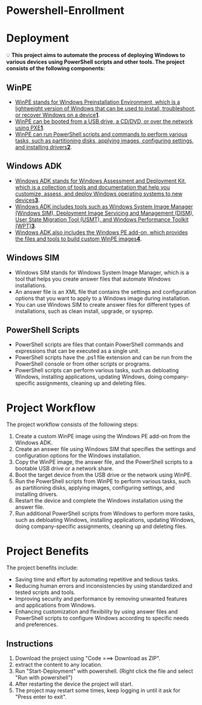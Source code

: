 # Powershell-Enrollment

# Deployment


💡 **This project aims to automate the process of deploying Windows to various devices using PowerShell scripts and other tools. The project consists of the following components:**


## WinPE

- [WinPE stands for Windows Preinstallation Environment, which is a lightweight version of Windows that can be used to install, troubleshoot, or recover Windows on a device**1**](https://learn.microsoft.com/en-us/powershell/scripting/dev-cross-plat/vscode/using-vscode?view=powershell-7.3).
- [WinPE can be booted from a USB drive, a CD/DVD, or over the network using PXE**1**](https://learn.microsoft.com/en-us/powershell/scripting/dev-cross-plat/vscode/using-vscode?view=powershell-7.3).
- [WinPE can run PowerShell scripts and commands to perform various tasks, such as partitioning disks, applying images, configuring settings, and installing drivers**2**](https://adamtheautomator.com/powershell-script-examples/).

## Windows ADK

- [Windows ADK stands for Windows Assessment and Deployment Kit, which is a collection of tools and documentation that help you customize, assess, and deploy Windows operating systems to new devices**3**](https://superuser.com/questions/1766329/how-to-create-a-new-powershell-project-from-visual-studio).
- [Windows ADK includes tools such as Windows System Image Manager (Windows SIM), Deployment Image Servicing and Management (DISM), User State Migration Tool (USMT), and Windows Performance Toolkit (WPT)**3**](https://superuser.com/questions/1766329/how-to-create-a-new-powershell-project-from-visual-studio).
- [Windows ADK also includes the Windows PE add-on, which provides the files and tools to build custom WinPE images**4**](https://www.guru99.com/powershell-tutorial.html).

## Windows SIM

- Windows SIM stands for Windows System Image Manager, which is a tool that helps you create answer files that automate Windows installations.
- An answer file is an XML file that contains the settings and configuration options that you want to apply to a Windows image during installation.
- You can use Windows SIM to create answer files for different types of installations, such as clean install, upgrade, or sysprep.

## PowerShell Scripts

- PowerShell scripts are files that contain PowerShell commands and expressions that can be executed as a single unit.
- PowerShell scripts have the .ps1 file extension and can be run from the PowerShell console or from other scripts or programs.
- PowerShell scripts can perform various tasks, such as debloating Windows, installing applications, updating Windows, doing company-specific assignments, cleaning up and deleting files.

# Project Workflow

The project workflow consists of the following steps:

1. Create a custom WinPE image using the Windows PE add-on from the Windows ADK.
2. Create an answer file using Windows SIM that specifies the settings and configuration options for the Windows installation.
3. Copy the WinPE image, the answer file, and the PowerShell scripts to a bootable USB drive or a network share.
4. Boot the target device from the USB drive or the network using WinPE.
5. Run the PowerShell scripts from WinPE to perform various tasks, such as partitioning disks, applying images, configuring settings, and installing drivers.
6. Restart the device and complete the Windows installation using the answer file.
7. Run additional PowerShell scripts from Windows to perform more tasks, such as debloating Windows, installing applications, updating Windows, doing company-specific assignments, cleaning up and deleting files.

# Project Benefits

The project benefits include:

- Saving time and effort by automating repetitive and tedious tasks.
- Reducing human errors and inconsistencies by using standardized and tested scripts and tools.
- Improving security and performance by removing unwanted features and applications from Windows.
- Enhancing customization and flexibility by using answer files and PowerShell scripts to configure Windows according to specific needs and preferences.


## Instructions
1. Download the project using "Code ===> Download as ZIP".
2. extract the content to any location.
3. Run "Start-Deployment" with powershell. (Right click the file and select "Run with powershell")
4. After restarting the device the project will start.
5. The project may restart some times, keep logging in until it ask for "Press enter to exit".


